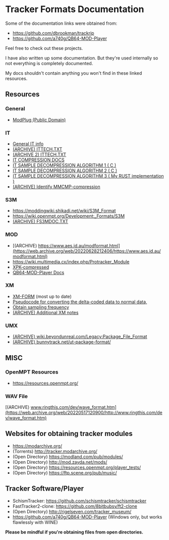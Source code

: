 # Tracker Formats Documentation
Some of the documentation links were obtained from: 
* https://github.com/dbrookman/trackrip 
* https://github.com/a740g/QB64-MOD-Player

Feel free to check out these projects. 

I have also written up some documentation. But they're used internally so not everything is completely documented. 

My docs shouldn't contain anything you won't find in these linked resources.

## Resources
### General
* [ModPlug (Public Domain)](https://github.com/Konstanty/libmodplug)

### IT
* [General IT info](https://wiki.openmpt.org/Development:_Formats/IT)
* [(ARCHIVE) ITTECH.TXT](https://web.archive.org/web/20220610182703/https://github.com/schismtracker/schismtracker/wiki/ITTECH.TXT)
* [(ARCHIVE 2) ITTECH.TXT](https://ia600506.us.archive.org/view_archive.php?archive=/4/items/msdos_it214c_shareware/it214c.zip&file=ITTECH.TXT)
* [IT COMPRESSION DOCS](https://wiki.multimedia.cx/index.php/Impulse_Tracker#IT214_sample_compression)
* [IT SAMPLE DECOMPRESSION ALGORITHM 1 ( C )](https://github.com/nicolasgramlich/AndEngineMODPlayerExtension/blob/master/jni/loaders/itsex.c)
* [IT SAMPLE DECOMPRESSION ALGORITHM 2 ( C )](https://github.com/schismtracker/schismtracker/blob/master/fmt/compression.c)
* [IT SAMPLE DECOMPRESSION ALGORITHM 3 ( My RUST implementation )](https://github.com/B0ney/tracker_dump/blob/main/src/it/compression.rs)
* [(ARCHIVE) Identify MMCMP-compression](https://web.archive.org/web/20220715082920/https://itsoundswrong.blogspot.com/2011/07/magic-module-complicator-my-progress-so.html)

### S3M
* https://moddingwiki.shikadi.net/wiki/S3M_Format
* https://wiki.openmpt.org/Development:_Formats/S3M
* [(ARCHIVE) FS3MDOC.TXT](https://raw.githubusercontent.com/a740g/QB64-MOD-Player/main/docs/FS3MDOC.TXT)

### MOD
* [(ARCHIVE) https://www.aes.id.au/modformat.html](https://web.archive.org/web/20220628212406/https://www.aes.id.au/modformat.html)
* https://wiki.multimedia.cx/index.php/Protracker_Module
* [XPK-compressed](https://modarchive.org/forums/index.php?topic=4545.0)
* [QB64-MOD-Player Docs](https://github.com/a740g/QB64-MOD-Player/tree/main/docs)


### XM
* [XM-FORM](https://github.com/milkytracker/MilkyTracker/blob/master/resources/reference/xm-form.txt) (most up to date)
* [Pseudocode for converting the delta-coded data to normal data,](https://github.com/milkytracker/MilkyTracker/blob/master/resources/reference/xm-form.txt#L303-L316=)
* [Obtain sampling frequency](https://github.com/milkytracker/MilkyTracker/blob/master/resources/reference/xm-form.txt#L639-L640=)
* [(ARCHIVE) Additional XM notes](https://web.archive.org/web/20220715083138/https://itsoundswrong.blogspot.com/2012/01/important-xm-notes.html)

### UMX
* [(ARCHIVE) wiki.beyondunreal.com/Legacy:Package_File_Format](https://web.archive.org/web/20220324122909/https://wiki.beyondunreal.com/Legacy:Package_File_Format)
* [(ARCHIVE) bunnytrack.net/ut-package-format/](https://web.archive.org/web/20220319154052/https://bunnytrack.net/ut-package-format/)


## MISC
### OpenMPT Resources
* https://resources.openmpt.org/
### WAV File
[(ARCHIVE) www.ringthis.com/dev/wave_format.htm](https://web.archive.org/web/20220517120900/http://www.ringthis.com/dev/wave_format.htm)
## Websites for obtaining tracker modules
* https://modarchive.org/
* (Torrents) http://tracker.modarchive.org/
* (Open Directory) https://modland.com/pub/modules/ 
* (Open Directory) http://mod.zayda.net/mods/
* (Open Directory) https://resources.openmpt.org/player_tests/
* (Open Directory) https://ftp.scene.org/pub/music/

## Tracker Software/Player
* SchismTracker: https://github.com/schismtracker/schismtracker
* FastTracker2-clone: https://github.com/8bitbubsy/ft2-clone
* (Open Directory) http://rigelseven.com/tracker_museum/
* https://github.com/a740g/QB64-MOD-Player (Windows only, but works flawlessly with WINE)

**Please be mindful if you're obtaining files from open directories.**